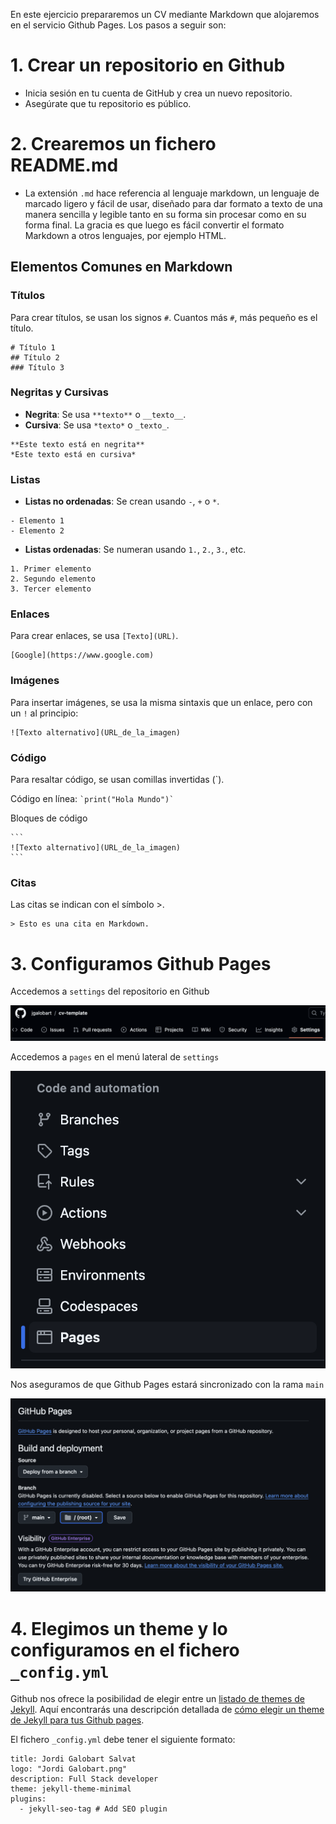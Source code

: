 En este ejercicio prepararemos un CV mediante Markdown que alojaremos en el servicio Github Pages. Los pasos a seguir son:

# 1. Crear un repositorio en Github

- Inicia sesión en tu cuenta de GitHub y crea un nuevo repositorio.
- Asegúrate que tu repositorio es público.

# 2. Crearemos un fichero README.md

- La extensión `.md` hace referencia al lenguaje markdown, un lenguaje de marcado ligero y fácil de usar, diseñado para dar formato a texto de una manera sencilla y legible tanto en su forma sin procesar como en su forma final. La gracia es que luego es fácil convertir el formato Markdown a otros lenguajes, por ejemplo HTML.

## Elementos Comunes en Markdown

### Títulos

Para crear títulos, se usan los signos `#`. Cuantos más `#`, más pequeño es el título.

```
# Título 1
## Título 2
### Título 3
```

### Negritas y Cursivas

- **Negrita**: Se usa `**texto**` o `__texto__`.
- **Cursiva**: Se usa `*texto*` o `_texto_`.

```
**Este texto está en negrita**
*Este texto está en cursiva*
```

### Listas
- **Listas no ordenadas**: Se crean usando `-`, `+` o `*`.
  
```
- Elemento 1
- Elemento 2
```

- **Listas ordenadas**: Se numeran usando `1.`, `2.`, `3.`, etc.

```
1. Primer elemento
2. Segundo elemento
3. Tercer elemento
```

### Enlaces
Para crear enlaces, se usa `[Texto](URL)`.

```
[Google](https://www.google.com)
```

### Imágenes
Para insertar imágenes, se usa la misma sintaxis que un enlace, pero con un `!` al principio:

```
![Texto alternativo](URL_de_la_imagen)
```

### Código

Para resaltar código, se usan comillas invertidas (`).

Código en línea: `` `print("Hola Mundo")` ``

Bloques de código

````
```
![Texto alternativo](URL_de_la_imagen)
```
````

### Citas
Las citas se indican con el símbolo >.

```
> Esto es una cita en Markdown.
```

# 3. Configuramos Github Pages

Accedemos a `settings` del repositorio en Github

![Github > Settings](github-settings.png)

Accedemos a `pages` en el menú lateral de `settings`

![Github > Settings > Pages](github-pages.png)

Nos aseguramos de que Github Pages estará sincronizado con la rama `main`

![Github > Settings > Pages](githug-pages-step-1.png)

# 4. Elegimos un theme y lo configuramos en el fichero `_config.yml`

Github nos ofrece la posibilidad de elegir entre un [listado de themes de Jekyll](https://pages.github.com/themes/). Aquí encontrarás una descripción detallada de [cómo elegir un theme de Jekyll para tus Github pages](https://docs.github.com/en/pages/setting-up-a-github-pages-site-with-jekyll/adding-a-theme-to-your-github-pages-site-using-jekyll).

El fichero `_config.yml` debe tener el siguiente formato:

```
title: Jordi Galobart Salvat
logo: "Jordi Galobart.png"
description: Full Stack developer
theme: jekyll-theme-minimal 
plugins:
  - jekyll-seo-tag # Add SEO plugin
```
